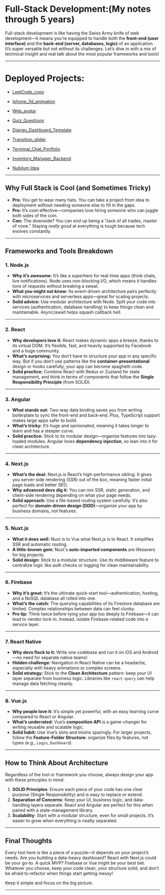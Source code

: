 # Full-Stack Development:(My notes through 5 years)

Full-stack development is like having the Swiss Army knife of web development—it means you’re equipped to handle both the **front-end (user interface)** and the **back-end (server, databases, logic)** of an application. It’s super versatile but not without its challenges. Let’s dive in with a mix of technical insight and real talk about the most popular frameworks and tools!

---
# Deployed Projects:
* [LeetCode_copy](https://leetcode-copy.netlify.app)

* [Iphone_3d_animation](https://iphone-3d-animate-vnext.vercel.app)

* [Web_avatar](https://avatar-web-blend.netlify.app/)

* [Quiz_Questions](https://gleaming-trivia.netlify.app/)

* [Django_Dashboard_Template](https://django-datta-able-whtm.onrender.com/)

* [Transition_glider](https://transition-glider.netlify.app/) 

* [Terminal_Chat_Portfolio](https://terminal-theme-resume.netlify.app/)
  
* [Inventory_Manager_Backend](https://drive.google.com/file/d/1PZkC4S7X-VxIHeRyu2QMBo1XIYu1vxxM/view)

* [Nubilum Idea](https://nubilum.netlify.app/)

---

## Why Full Stack is Cool (and Sometimes Tricky)

- **Pro:** You get to wear many hats. You can take a project from idea to deployment without needing someone else to fill in the gaps. 
- **Pro:** It’s cost-effective—companies love hiring someone who can juggle both sides of the coin.
- **Con:** The downside? You can end up being a “Jack of all trades, master of none.” Staying *really good* at everything is tough because tech evolves constantly.

---

## Frameworks and Tools Breakdown

### **1. Node.js**
- **Why it’s awesome:** It’s like a superhero for real-time apps (think chats, live notifications). Node uses non-blocking I/O, which means it handles tons of requests without breaking a sweat.  
- **What you might not know:** Its event-driven architecture pairs perfectly with microservices and serverless apps—great for scaling projects.  
- **Solid advice:** Use modular architecture with Node. Split your code into services (authentication, database handling) to keep things clean and maintainable. Async/await helps squash callback hell.

---

### **2. React**
- **Why developers love it:** React makes dynamic apps a breeze, thanks to its virtual DOM. It’s flexible, fast, and heavily supported by Facebook and a huge community.  
- **What’s surprising:** You don’t have to structure your app in any specific way. But if you don’t use patterns like the **container-presentational** design or hooks carefully, your app can become spaghetti code.  
- **Solid practice:** Combine React with Redux or Zustand for state management, and think in terms of components that follow the **Single Responsibility Principle** (from SOLID).

---

### **3. Angular**
- **What stands out:** Two-way data binding saves you from writing boilerplate to sync the front-end and back-end. Plus, TypeScript support makes large apps safer to build.  
- **What’s tricky:** It’s huge and opinionated, meaning it takes longer to learn and has a steeper curve.  
- **Solid practice:** Stick to its modular design—organize features into lazy-loaded modules. Angular loves **dependency injection**, so lean into it for clean architecture.

---

### **4. Next.js**
- **What’s the deal:** Next.js is React’s high-performance sibling. It gives you server-side rendering (SSR) out of the box, meaning faster initial page loads and better SEO.  
- **Why advanced devs dig it:** You can mix SSR, static generation, and client-side rendering depending on what your page needs.  
- **Solid approach:** Use a file-based routing system carefully. It’s also perfect for **domain-driven design (DDD)**—organize your app by business domains, not features.

---

### **5. Nuxt.js**
- **What it does well:** Nuxt is to Vue what Next.js is to React. It simplifies SSR and automatic routing.  
- **A little-known gem:** Nuxt's **auto-imported components** are lifesavers for big projects.  
- **Solid design:** Stick to a modular structure. Use its middleware feature to centralize logic like auth checks or logging for clean maintainability.

---

### **6. Firebase**
- **Why it’s great:** It’s the ultimate quick-start tool—authentication, hosting, and a NoSQL database all rolled into one.  
- **What’s the catch:** The querying capabilities of its Firestore database are limited. Complex relationships between data can feel clunky.  
- **Pro tip:** Think twice before tying your app too deeply to Firebase—it can lead to vendor lock-in. Instead, isolate Firebase-related code into a service layer.

---

### **7. React Native**
- **Why devs flock to it:** Write one codebase and run it on iOS and Android—no need for separate native teams!  
- **Hidden challenge:** Navigation in React Native can be a headache, especially with heavy animations or complex screens.  
- **Solid strategy:** Stick to the **Clean Architecture** pattern: keep your UI layer separate from business logic. Libraries like `react-query` can help manage data fetching cleanly.

---

### **8. Vue.js**
- **Why people love it:** It’s simple yet powerful, with an easy learning curve compared to React or Angular.  
- **What’s underrated:** Vue’s **composition API** is a game-changer for writing reusable and scalable logic.  
- **Solid habit:** Use Vue’s slots and mixins sparingly. For larger projects, follow the **Feature-Folder Structure**: organize files by features, not types (e.g., `Login`, `Dashboard`).

---

## How to Think About Architecture

Regardless of the tool or framework you choose, always design your app with these principles in mind:

1. **SOLID Principles**: Ensure each piece of your code has one clear purpose (Single Responsibility) and is easy to replace or extend.  
2. **Separation of Concerns**: Keep your UI, business logic, and data-handling layers separate. React and Angular are perfect for this when paired with a state-management library.  
3. **Scalability**: Start with a modular structure, even for small projects. It’s easier to grow when everything is neatly separated.  

---

## Final Thoughts

Every tool here is like a piece of a puzzle—it depends on your project’s needs. Are you building a data-heavy dashboard? React with Next.js could be your go-to. A quick MVP? Firebase or Vue might be your best bet. Whatever you choose, keep your code clean, your structure solid, and don’t be afraid to refactor when things start getting messy!

Keep it simple and focus on the big picture.

---

